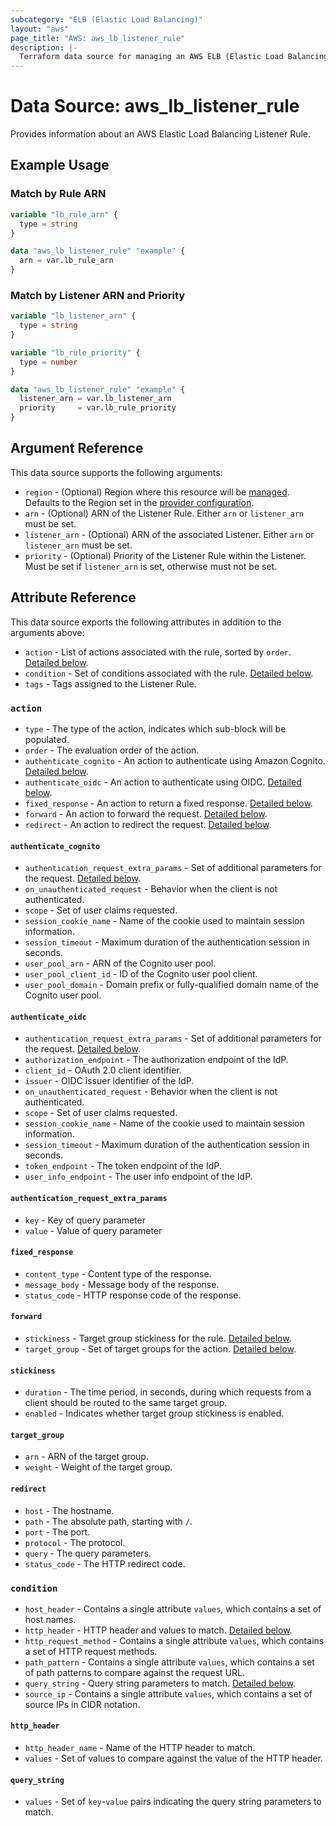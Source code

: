 ```yaml
---
subcategory: "ELB (Elastic Load Balancing)"
layout: "aws"
page_title: "AWS: aws_lb_listener_rule"
description: |-
  Terraform data source for managing an AWS ELB (Elastic Load Balancing) Listener Rule.
---
```


# Data Source: aws_lb_listener_rule

Provides information about an AWS Elastic Load Balancing Listener Rule.

## Example Usage

### Match by Rule ARN

```terraform
variable "lb_rule_arn" {
  type = string
}

data "aws_lb_listener_rule" "example" {
  arn = var.lb_rule_arn
}
```

### Match by Listener ARN and Priority

```terraform
variable "lb_listener_arn" {
  type = string
}

variable "lb_rule_priority" {
  type = number
}

data "aws_lb_listener_rule" "example" {
  listener_arn = var.lb_listener_arn
  priority     = var.lb_rule_priority
}
```

## Argument Reference

This data source supports the following arguments:

* `region` - (Optional) Region where this resource will be [managed](https://docs.aws.amazon.com/general/latest/gr/rande.html#regional-endpoints). Defaults to the Region set in the [provider configuration](https://registry.terraform.io/providers/hashicorp/aws/latest/docs#aws-configuration-reference).
* `arn` - (Optional) ARN of the Listener Rule.
  Either `arn` or `listener_arn` must be set.
* `listener_arn` - (Optional) ARN of the associated Listener.
  Either `arn` or `listener_arn` must be set.
* `priority` - (Optional) Priority of the Listener Rule within the Listener.
  Must be set if `listener_arn` is set, otherwise must not be set.

## Attribute Reference

This data source exports the following attributes in addition to the arguments above:

* `action` - List of actions associated with the rule, sorted by `order`.
  [Detailed below](#action).
* `condition` - Set of conditions associated with the rule.
  [Detailed below](#condition).
* `tags` - Tags assigned to the Listener Rule.

### `action`

* `type` - The type of the action, indicates which sub-block will be populated.
* `order` - The evaluation order of the action.
* `authenticate_cognito` - An action to authenticate using Amazon Cognito.
  [Detailed below](#authenticate_cognito).
* `authenticate_oidc` - An action to authenticate using OIDC.
  [Detailed below](#authenticate_oidc).
* `fixed_response` - An action to return a fixed response.
  [Detailed below](#fixed_response).
* `forward` - An action to forward the request.
  [Detailed below](#forward).
* `redirect` - An action to redirect the request.
  [Detailed below](#redirect).

#### `authenticate_cognito`

* `authentication_request_extra_params` - Set of additional parameters for the request.
  [Detailed below](#authentication_request_extra_params).
* `on_unauthenticated_request` - Behavior when the client is not authenticated.
* `scope` - Set of user claims requested.
* `session_cookie_name` - Name of the cookie used to maintain session information.
* `session_timeout` - Maximum duration of the authentication session in seconds.
* `user_pool_arn` - ARN of the Cognito user pool.
* `user_pool_client_id` - ID of the Cognito user pool client.
* `user_pool_domain` - Domain prefix or fully-qualified domain name of the Cognito user pool.

#### `authenticate_oidc`

* `authentication_request_extra_params` - Set of additional parameters for the request.
  [Detailed below](#authentication_request_extra_params).
* `authorization_endpoint` -  The authorization endpoint of the IdP.
* `client_id` - OAuth 2.0 client identifier.
* `issuer` - OIDC issuer identifier of the IdP.
* `on_unauthenticated_request` - Behavior when the client is not authenticated.
* `scope` - Set of user claims requested.
* `session_cookie_name` - Name of the cookie used to maintain session information.
* `session_timeout` - Maximum duration of the authentication session in seconds.
* `token_endpoint` - The token endpoint of the IdP.
* `user_info_endpoint` - The user info endpoint of the IdP.

#### `authentication_request_extra_params`

* `key` - Key of query parameter
* `value` - Value of query parameter

#### `fixed_response`

* `content_type` - Content type of the response.
* `message_body` - Message body of the response.
* `status_code` - HTTP response code of the response.

#### `forward`

* `stickiness` - Target group stickiness for the rule.
  [Detailed below](#stickiness).
* `target_group` - Set of target groups for the action.
  [Detailed below](#target_group).

#### `stickiness`

* `duration` - The time period, in seconds, during which requests from a client should be routed to the same target group.
* `enabled` - Indicates whether target group stickiness is enabled.

#### `target_group`

* `arn` - ARN of the target group.
* `weight` - Weight of the target group.

#### `redirect`

* `host` - The hostname.
* `path` - The absolute path, starting with `/`.
* `port` - The port.
* `protocol` - The protocol.
* `query` - The query parameters.
* `status_code` - The HTTP redirect code.

### `condition`

* `host_header` - Contains a single attribute `values`, which contains a set of host names.
* `http_header` - HTTP header and values to match.
  [Detailed below](#http_header).
* `http_request_method` - Contains a single attribute `values`, which contains a set of HTTP request methods.
* `path_pattern` - Contains a single attribute `values`, which contains a set of path patterns to compare against the request URL.
* `query_string` - Query string parameters to match.
  [Detailed below](#query_string).
* `source_ip` - Contains a single attribute `values`, which contains a set of source IPs in CIDR notation.

#### `http_header`

* `http_header_name` - Name of the HTTP header to match.
* `values` - Set of values to compare against the value of the HTTP header.

#### `query_string`

* `values` - Set of `key`-`value` pairs indicating the query string parameters to match.
